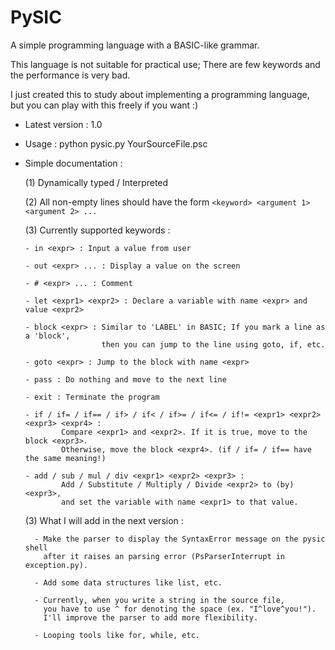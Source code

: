 # PySIC
A simple programming language with a BASIC-like grammar.

This language is not suitable for practical use; There are few keywords and the performance is very bad.

I just created this to study about implementing a programming language, but you can play with this freely if you want :)

- Latest version : 1.0

- Usage : python pysic.py YourSourceFile.psc

- Simple documentation :

  (1) Dynamically typed / Interpreted

  (2) All non-empty lines should have the form ```<keyword> <argument 1> <argument 2> ...```

  (3) Currently supported keywords :
  
      - in <expr> : Input a value from user
      
      - out <expr> ... : Display a value on the screen
      
      - # <expr> ... : Comment
      
      - let <expr1> <expr2> : Declare a variable with name <expr> and value <expr2>
      
      - block <expr> : Similar to 'LABEL' in BASIC; If you mark a line as a 'block',
                       then you can jump to the line using goto, if, etc.
      
      - goto <expr> : Jump to the block with name <expr>
      
      - pass : Do nothing and move to the next line
      
      - exit : Terminate the program
      
      - if / if= / if== / if> / if< / if>= / if<= / if!= <expr1> <expr2> <expr3> <expr4> :
              Compare <expr1> and <expr2>. If it is true, move to the block <expr3>.
              Otherwise, move the block <expr4>. (if / if= / if== have the same meaning!)
      
      - add / sub / mul / div <expr1> <expr2> <expr3> :
              Add / Substitute / Multiply / Divide <expr2> to (by) <expr3>, 
              and set the variable with name <expr1> to that value.


    (3) What I will add in the next version :
        
        - Make the parser to display the SyntaxError message on the pysic shell
          after it raises an parsing error (PsParserInterrupt in exception.py).
        
        - Add some data structures like list, etc.
        
        - Currently, when you write a string in the source file,
          you have to use ^ for denoting the space (ex. "I^love^you!").
          I'll improve the parser to add more flexibility.
          
        - Looping tools like for, while, etc.

